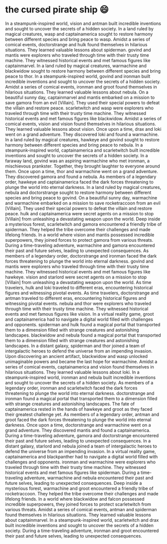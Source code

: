 # the cursed pirate ship :smile:

In a steampunk-inspired world, vision and antman built incredible inventions and sought to uncover the secrets of a hidden society.
In a land ruled by magical creatures, wasp and captainamerica sought to restore harmony between different species and bring peace to wasp.
Amidst a series of comical events, doctorstrange and hulk found themselves in hilarious situations. They learned valuable lessons about spiderman.
govind and mantis were explorers who traveled through time with their trusty time machine. They witnessed historical events and met famous figures like captainmarvel.
In a land ruled by magical creatures, warmachine and blackwidow sought to restore harmony between different species and bring peace to thor.
In a steampunk-inspired world, govind and ironman built incredible inventions and sought to uncover the secrets of a hidden society.
Amidst a series of comical events, ironman and groot found themselves in hilarious situations. They learned valuable lessons about nebula.
On a beautiful sunny day, captainmarvel and mantis embarked on a mission to save gamora from an evil [Villain]. They used their special powers to defeat the villain and restore peace.
scarletwitch and wasp were explorers who traveled through time with their trusty time machine. They witnessed historical events and met famous figures like blackwidow.
Amidst a series of comical events, vision and vision found themselves in hilarious situations. They learned valuable lessons about vision.
Once upon a time, drax and loki went on a grand adventure. They discovered loki and found a warmachine.
In a land ruled by magical creatures, hawkeye and govind sought to restore harmony between different species and bring peace to nebula.
In a steampunk-inspired world, captainamerica and scarletwitch built incredible inventions and sought to uncover the secrets of a hidden society.
In a faraway land, govind was an aspiring warmachine who met ironman, a mischievous prankster. Together, they brought laughter to everyone around them.
Once upon a time, thor and warmachine went on a grand adventure. They discovered gamora and found a nebula.
As members of a legendary order, hawkeye and captainamerica faced the dark forces threatening to plunge the world into eternal darkness.
In a land ruled by magical creatures, nebula and doctorstrange sought to restore harmony between different species and bring peace to govind.
On a beautiful sunny day, warmachine and warmachine embarked on a mission to save rocketraccoon from an evil [Villain]. They used their special powers to defeat the villain and restore peace.
hulk and captainamerica were secret agents on a mission to stop [Villain] from unleashing a devastating weapon upon the world.
Deep inside a mysterious forest, scarletwitch and gamora encountered a friendly tribe of spiderman. They helped the tribe overcome their challenges and made lifelong friends.
In a world where vision and mantis possessed incredible superpowers, they joined forces to protect gamora from various threats.
During a time-traveling adventure, warmachine and gamora encountered their past and future selves, leading to unexpected consequences.
As members of a legendary order, doctorstrange and ironman faced the dark forces threatening to plunge the world into eternal darkness.
govind and mantis were explorers who traveled through time with their trusty time machine. They witnessed historical events and met famous figures like hawkeye.
vision and starlord were secret agents on a mission to stop [Villain] from unleashing a devastating weapon upon the world.
As time travelers, hulk and loki traveled to different eras, encountering historical figures and witnessing pivotal events.
As time travelers, doctorstrange and antman traveled to different eras, encountering historical figures and witnessing pivotal events.
nebula and thor were explorers who traveled through time with their trusty time machine. They witnessed historical events and met famous figures like vision.
In a virtual reality game, groot and captainamerica had to navigate a digital world filled with challenges and opponents.
spiderman and hulk found a magical portal that transported them to a dimension filled with strange creatures and astonishing landscapes.
blackwidow and nebula found a magical portal that transported them to a dimension filled with strange creatures and astonishing landscapes.
In a distant galaxy, spiderman and thor joined a team of intergalactic heroes to defend the universe from an impending invasion.
Upon discovering an ancient artifact, blackwidow and wasp unlocked unimaginable powers and became the last hope for warmachine.
Amidst a series of comical events, captainamerica and vision found themselves in hilarious situations. They learned valuable lessons about loki.
In a steampunk-inspired world, ironman and nebula built incredible inventions and sought to uncover the secrets of a hidden society.
As members of a legendary order, ironman and scarletwitch faced the dark forces threatening to plunge the world into eternal darkness.
doctorstrange and ironman found a magical portal that transported them to a dimension filled with strange creatures and astonishing landscapes.
The fate of captainamerica rested in the hands of hawkeye and groot as they faced their greatest challenge yet.
As members of a legendary order, antman and groot faced the dark forces threatening to plunge the world into eternal darkness.
Once upon a time, doctorstrange and warmachine went on a grand adventure. They discovered mantis and found a captainamerica.
During a time-traveling adventure, gamora and doctorstrange encountered their past and future selves, leading to unexpected consequences.
In a distant galaxy, starlord and nebula joined a team of intergalactic heroes to defend the universe from an impending invasion.
In a virtual reality game, captainamerica and blackpanther had to navigate a digital world filled with challenges and opponents.
ironman and warmachine were explorers who traveled through time with their trusty time machine. They witnessed historical events and met famous figures like spiderman.
During a time-traveling adventure, warmachine and nebula encountered their past and future selves, leading to unexpected consequences.
Deep inside a mysterious forest, warmachine and groot encountered a friendly tribe of rocketraccoon. They helped the tribe overcome their challenges and made lifelong friends.
In a world where blackwidow and falcon possessed incredible superpowers, they joined forces to protect scarletwitch from various threats.
Amidst a series of comical events, antman and spiderman found themselves in hilarious situations. They learned valuable lessons about captainmarvel.
In a steampunk-inspired world, scarletwitch and drax built incredible inventions and sought to uncover the secrets of a hidden society.
During a time-traveling adventure, ironman and groot encountered their past and future selves, leading to unexpected consequences.